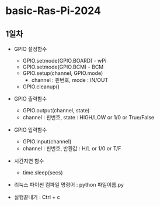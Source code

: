 # basic-Ras-Pi-2024

## 1일차 
- GPIO 설정함수 
    - GPIO.setmode(GPIO.BOARD) - wPi
    - GPIO.setmode(GPIO.BCM) - BCM
    - GPIO.setup(channel, GPIO.mode)
        - channel : 핀번호, mode : IN/OUT
    - GPIO.cleanup()

- GPIO 출력함수
    - GPIO.output(channel, state)
    - channel : 핀번호, state : HIGH/LOW or 1/0 or True/False

- GPIO 입력함수
    - GPIO.input(channel)
    - channel : 핀번호, 반환값 : H/L or 1/0 or T/F

- 시간지연 함수
    - time.sleep(secs)

- 리눅스 파이썬 컴파일 명령어 : python 파일이름.py
- 실행끝내기 : Ctrl + c